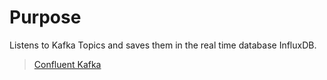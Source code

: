 # Purpose
Listens to Kafka Topics and saves them in the real time database InfluxDB.
> [Confluent Kafka](https://www.confluent.io/what-is-apache-kafka/)
